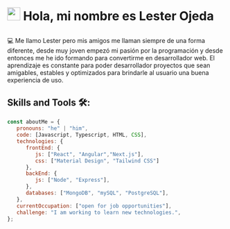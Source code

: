 # <img src="https://raw.githubusercontent.com/MartinHeinz/MartinHeinz/master/wave.gif" width="30px"> Hola, mi nombre es Lester Ojeda

## 
<p>
💻 Me llamo Lester pero mis amigos me llaman siempre de una forma diferente, desde muy joven empezó mi pasión por la programación y desde entonces me he ido formando para convertirme en desarrollador web.
El aprendizaje es constante para poder desarrollador proyectos que sean amigables, estables y optimizados para brindarle al usuario una buena experiencia de uso.
</p>

## Skills and Tools 🛠️:
```javascript
const aboutMe = {
   pronouns: "he" | "him",
   code: [Javascript, Typescript, HTML, CSS],
   technologies: {
      frontEnd: {
         js: ["React", "Angular","Next.js"],
         css: ["Material Design", "Tailwind CSS"]
      },
      backEnd: {
         js: ["Node", "Express"],
      },
      databases: ["MongoDB", "mySQL", "PostgreSQL"],
   },
   currentOccupation: ["open for job opportunities"],
   challenge: "I am working to learn new technologies.",
};
```




<!--
**lestcop/lestcop** is a ✨ _special_ ✨ repository because its `README.md` (this file) appears on your GitHub profile.

Here are some ideas to get you started:

- 🔭 I’m currently working on ...
- 🌱 I’m currently learning ...
- 👯 I’m looking to collaborate on ...
- 🤔 I’m looking for help with ...
- 💬 Ask me about ...
- 📫 How to reach me: ...
- 😄 Pronouns: ...
- ⚡ Fun fact: ...
-->
